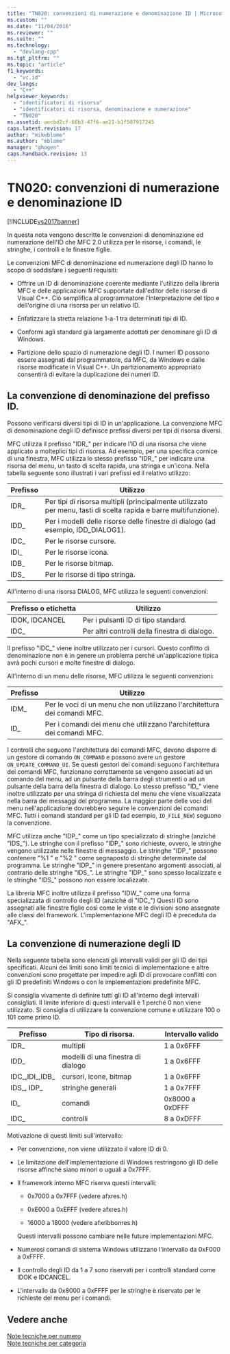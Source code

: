 ```yaml
---
title: "TN020: convenzioni di numerazione e denominazione ID | Microsoft Docs"
ms.custom: ""
ms.date: "11/04/2016"
ms.reviewer: ""
ms.suite: ""
ms.technology: 
  - "devlang-cpp"
ms.tgt_pltfrm: ""
ms.topic: "article"
f1_keywords: 
  - "vc.id"
dev_langs: 
  - "C++"
helpviewer_keywords: 
  - "identificatori di risorsa"
  - "identificatori di risorsa, denominazione e numerazione"
  - "TN020"
ms.assetid: aecbd2cf-68b3-47f6-ae21-b1f507917245
caps.latest.revision: 17
author: "mikeblome"
ms.author: "mblome"
manager: "ghogen"
caps.handback.revision: 13
---
```

# TN020: convenzioni di numerazione e denominazione ID
[!INCLUDE[vs2017banner](../assembler/inline/includes/vs2017banner.md)]

In questa nota vengono descritte le convenzioni di denominazione ed numerazione dell'ID che MFC 2.0 utilizza per le risorse, i comandi, le stringhe, i controlli e le finestre figlie.  
  
 Le convenzioni MFC di denominazione ed numerazione degli ID hanno lo scopo di soddisfare i seguenti requisiti:  
  
-   Offrire un ID di denominazione coerente mediante l'utilizzo della libreria MFC e delle applicazioni MFC supportate dall'editor delle risorse di Visual C\+\+.  Ciò semplifica al programmatore l'interpretazione del tipo e dell'origine di una risorsa per un relativo ID.  
  
-   Enfatizzare la stretta relazione 1\-a\-1 tra determinati tipi di ID.  
  
-   Conformi agli standard già largamente adottati per denominare gli ID di Windows.  
  
-   Partizione dello spazio di numerazione degli ID.  I numeri ID possono essere assegnati dal programmatore, da MFC, da Windows e dalle risorse modificate in Visual C\+\+.  Un partizionamento appropriato consentirà di evitare la duplicazione dei numeri ID.  
  
## La convenzione di denominazione del prefisso ID.  
 Possono verificarsi diversi tipi di ID in un'applicazione.  La convenzione MFC di denominazione degli ID definisce prefissi diversi per tipi di risorsa diversi.  
  
 MFC utilizza il prefisso "IDR\_" per indicare l'ID di una risorsa che viene applicato a molteplici tipi di risorsa.  Ad esempio, per una specifica cornice di una finestra, MFC utilizza lo stesso prefisso "IDR\_" per indicare una risorsa del menu, un tasto di scelta rapida, una stringa e un'icona.  Nella tabella seguente sono illustrati i vari prefissi ed il relativo utilizzo:  
  
|Prefisso|Utilizzo|  
|--------------|--------------|  
|IDR\_|Per tipi di risorsa multipli \(principalmente utilizzato per menu, tasti di scelta rapida e barre multifunzione\).|  
|IDD\_|Per i modelli delle risorse delle finestre di dialogo \(ad esempio, IDD\_DIALOG1\).|  
|IDC\_|Per le risorse cursore.|  
|IDI\_|Per le risorse icona.|  
|IDB\_|Per le risorse bitmap.|  
|IDS\_|Per le risorse di tipo stringa.|  
  
 All'interno di una risorsa DIALOG, MFC utilizza le seguenti convenzioni:  
  
|Prefisso o etichetta|Utilizzo|  
|--------------------------|--------------|  
|IDOK, IDCANCEL|Per i pulsanti ID di tipo standard.|  
|IDC\_|Per altri controlli della finestra di dialogo.|  
  
 Il prefisso "IDC\_" viene inoltre utilizzato per i cursori.  Questo conflitto di denominazione non è in genere un problema perché un'applicazione tipica avrà pochi cursori e molte finestre di dialogo.  
  
 All'interno di un menu delle risorse, MFC utilizza le seguenti convenzioni:  
  
|Prefisso|Utilizzo|  
|--------------|--------------|  
|IDM\_|Per le voci di un menu che non utilizzano l'architettura dei comandi MFC.|  
|ID\_|Per i comandi dei menu che utilizzano l'architettura dei comandi MFC.|  
  
 I controlli che seguono l'architettura dei comandi MFC, devono disporre di un gestore di comando `ON_COMMAND` e possono avere un gestore `ON_UPDATE_COMMAND_UI`.  Se questi gestori dei comandi seguono l'architettura dei comandi MFC, funzionano correttamente se vengono associati ad un comando del menu, ad un pulsante della barra degli strumenti o ad un pulsante della barra della finestra di dialogo.  Lo stesso prefisso "ID\_" viene inoltre utilizzato per una stringa di richiesta del menu che viene visualizzata nella barra dei messaggi del programma.  La maggior parte delle voci del menu nell'applicazione dovrebbero seguire le convenzioni dei comandi MFC.  Tutti i comandi standard per gli ID \(ad esempio, `ID_FILE_NEW`\) seguono la convenzione.  
  
 MFC utilizza anche "IDP\_" come un tipo specializzato di stringhe \(anziché "IDS\_"\).  Le stringhe con il prefisso "IDP\_" sono richieste, ovvero, le stringhe vengono utilizzate nelle finestre di messaggio. Le stringhe "IDP\_" possono contenere "%1 " e "%2 " come segnaposto di stringhe determinate dal programma. Le stringhe "IDP\_" in genere presentano argomenti associati, al contrario delle stringhe "IDS\_". Le stringhe "IDP\_" sono spesso localizzate e le stringhe "IDS\_" possono non essere localizzate.  
  
 La libreria MFC inoltre utilizza il prefisso "IDW\_" come una forma specializzata di controllo degli ID \(anziché di "IDC\_"\)  Questi ID sono assegnati alle finestre figlie così come le viste e le divisioni sono assegnate alle classi del framework.  L'implementazione MFC degli ID è preceduta da "AFX\_".  
  
## La convenzione di numerazione degli ID  
 Nella seguente tabella sono elencati gli intervalli validi per gli ID dei tipi specificati.  Alcuni dei limiti sono limiti tecnici di implementazione e altre convenzioni sono progettate per impedire agli ID di provocare conflitti con gli ID predefiniti Windows o con le implementazioni predefinite MFC.  
  
 Si consiglia vivamente di definire tutti gli ID all'interno degli intervalli consigliati.  Il limite inferiore di questi intervalli è 1 perché 0 non viene utilizzato.  Si consiglia di utilizzare la convenzione comune e utilizzare 100 o 101 come primo ID.  
  
|Prefisso|Tipo di risorsa.|Intervallo valido|  
|--------------|----------------------|-----------------------|  
|IDR\_|multipli|1 a 0x6FFF|  
|IDD\_|modelli di una finestra di dialogo|1 a 0x6FFF|  
|IDC\_,IDI\_,IDB\_|cursori, icone, bitmap|1 a 0x6FFF|  
|IDS\_, IDP\_|stringhe generali|1 a 0x7FFF|  
|ID\_|comandi|0x8000 a 0xDFFF|  
|IDC\_|controlli|8 a 0xDFFF|  
  
 Motivazione di questi limiti sull'intervallo:  
  
-   Per convenzione, non viene utilizzato il valore ID di 0.  
  
-   Le limitazione dell'implementazione di Windows restringono gli ID delle risorse affinché siano minori o uguali a 0x7FFF.  
  
-   Il framework interno MFC riserva questi intervalli:  
  
    -   0x7000 a 0x7FFF \(vedere afxres.h\)  
  
    -   0xE000 a 0xEFFF \(vedere afxres.h\)  
  
    -   16000 a 18000 \(vedere afxribbonres.h\)  
  
     Questi intervalli possono cambiare nelle future implementazioni MFC.  
  
-   Numerosi comandi di sistema Windows utilizzano l'intervallo da 0xF000 a 0xFFFF.  
  
-   Il controllo degli ID da 1 a 7 sono riservati per i controlli standard come IDOK e IDCANCEL.  
  
-   L'intervallo da 0x8000 a 0xFFFF per le stringhe è riservato per le richieste del menu per i comandi.  
  
## Vedere anche  
 [Note tecniche per numero](../mfc/technical-notes-by-number.md)   
 [Note tecniche per categoria](../mfc/technical-notes-by-category.md)